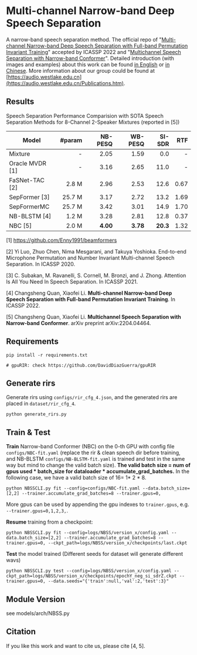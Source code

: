 # Multi-channel Narrow-band Deep Speech Separation

A narrow-band speech separation method.
The official repo of "[Multi-channel Narrow-band Deep Speech Separation with Full-band Permutation Invariant Training](https://arxiv.org/abs/2110.05966)" accepted by ICASSP 2022 and "[Multichannel Speech Separation with Narrow-band Conformer](https://arxiv.org/abs/2204.04464)".
Detailed introduction (with images and examples) about this work can be found [in English](https://audio.westlake.edu.cn/Research/nbss.htm) or [in Chinese](https://quancs.github.io/zh-cn/blog/nbss/).
More information about our group could be found at [https://audio.westlake.edu.cn](https://audio.westlake.edu.cn/Publications.htm).


## Results

Speech Separation Performance Comparision with SOTA Speech Separation Methods for 8-Channel 2-Speaker Mixtures (reported in [5])

Model			| #param	| NB-PESQ 	| WB-PESQ 	| SI-SDR	| RTF
------			|------:	|------:	|------:	|------:	|------:
Mixture 		| - 		| 2.05 		| 1.59 		| 0.0		| -
Oracle MVDR [1] | - 		| 3.16	 	| 2.65 		| 11.0		| -
FaSNet-TAC [2] 	| 2.8 M 	| 2.96 		| 2.53 		| 12.6		| 0.67
SepFormer [3]	| 25.7 M	| 3.17		| 2.72		| 13.2		| 1.69
SepFormerMC		| 25.7 M	| 3.42		| 3.01		| 14.9		| 1.70
NB-BLSTM [4] 	| 1.2 M		| 3.28 		| 2.81	 	| 12.8		| 0.37
NBC [5]			| 2.0 M		| **4.00**	| **3.78**	| **20.3**	| 1.32

[1] https://github.com/Enny1991/beamformers

[2] Yi Luo, Zhuo Chen, Nima Mesgarani, and Takuya Yoshioka. End-to-end Microphone Permutation and Number Invariant Multi-channel Speech Separation. In ICASSP 2020.

[3] C. Subakan, M. Ravanelli, S. Cornell, M. Bronzi, and J. Zhong. Attention Is All You Need In Speech Separation. In ICASSP 2021.

[4] Changsheng Quan, Xiaofei Li. **Multi-channel Narrow-band Deep Speech Separation with Full-band Permutation Invariant Training**. In ICASSP 2022.

[5] Changsheng Quan, Xiaofei Li. **Multichannel Speech Separation with Narrow-band Conformer**. arXiv preprint arXiv:2204.04464.


## Requirements
```
pip install -r requirements.txt

# gpuRIR: check https://github.com/DavidDiazGuerra/gpuRIR
```

## Generate rirs
Generate rirs using `configs/rir_cfg_4.json`, and the generated rirs are placed in `dataset/rir_cfg_4`.
```
python generate_rirs.py
```

## Train & Test
**Train** Narrow-band Conformer (NBC) on the 0-th GPU with config file `configs/NBC-fit.yaml` (replace the rir & clean speech dir before training, and NB-BLSTM `configs/NB-BLSTM-fit.yaml` is trained and test in the same way but mind to change the valid batch size). **The valid batch size = num of gpus used * batch_size for dataloader * accumulate_grad_batches.** In the following case, we have a valid batch size of 16= 1* 2 * 8.
```
python NBSSCLI.py fit --config=configs/NBC-fit.yaml --data.batch_size=[2,2] --trainer.accumulate_grad_batches=8 --trainer.gpus=0,
```
More gpus can be used by appending the gpu indexes to `trainer.gpus`, e.g. `--trainer.gpus=0,1,2,3,`.


**Resume** training from a checkpoint:
```
python NBSSCLI.py fit --config=logs/NBSS/version_x/config.yaml --data.batch_size=[2,2] --trainer.accumulate_grad_batches=8 --trainer.gpus=0, --ckpt_path=logs/NBSS/version_x/checkpoints/last.ckpt
```

**Test** the model trained (Different seeds for dataset will generate different wavs)
```
python NBSSCLI.py test --config=logs/NBSS/version_x/config.yaml --ckpt_path=logs/NBSS/version_x/checkpoints/epochY_neg_si_sdrZ.ckpt --trainer.gpus=0, --data.seeds="{'train':null,'val':2,'test':3}"
```


## Module Version
see models/arch/NBSS.py

## Citation
If you like this work and want to cite us, please cite [4, 5].
